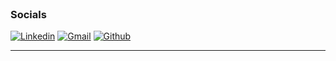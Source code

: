<br>
<h3> Socials </h3>

[![Linkedin](https://img.shields.io/badge/-LinkedIn-blue?style=flat&logo=Linkedin&logoColor=white)]([https://www.linkedin.com/in/hejazizo/](https://www.linkedin.com/in/danstow/))
[![Gmail](https://img.shields.io/badge/-Gmail-c14438?style=flat&logo=Gmail&logoColor=white)](mailto:dan.c.stow@gmail.com)
[![Github](https://img.shields.io/github/followers/Stow-git1917?label=Follow&style=social)](https://github.com/Stow-git1917)

<hr class="rounded">

